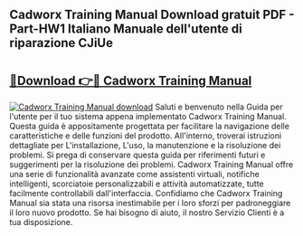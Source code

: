 ## Cadworx Training Manual Download gratuit PDF - Part-HW1 Italiano Manuale dell'utente di riparazione CJiUe

# <h2><a href="http://dfbmkbi.blite.top/?on=Cadworx+Training+Manual">🔗Download 👉🔴 Cadworx Training Manual</a></h2>

[![Cadworx Training Manual download](https://i.imgur.com/lujVjoI.png)](http://dfbmkbi.blite.top/?on=Cadworx+Training+Manual)
Saluti e benvenuto nella Guida per l'utente per il tuo sistema appena implementato Cadworx Training Manual. Questa guida è appositamente progettata per facilitare la navigazione delle caratteristiche e delle funzioni del prodotto. All'interno, troverai istruzioni dettagliate per L'installazione, L'uso, la manutenzione e la risoluzione dei problemi. Si prega di conservare questa guida per riferimenti futuri e suggerimenti per la risoluzione dei problemi. Cadworx Training Manual offre una serie di funzionalità avanzate come assistenti virtuali, notifiche intelligenti, scorciatoie personalizzabili e attività automatizzate, tutte facilmente controllabili dall'interfaccia. Confidiamo che Cadworx Training Manual sia stata una risorsa inestimabile per i loro sforzi per padroneggiare il loro nuovo prodotto. Se hai bisogno di aiuto, il nostro Servizio Clienti è a tua disposizione.
